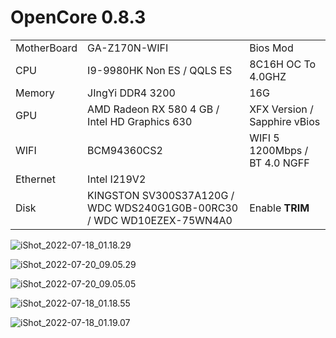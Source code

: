 # OpenCore 0.8.3 

|             |                                                              |                               |
| ----------- | ------------------------------------------------------------ | ----------------------------- |
| MotherBoard | GA-Z170N-WIFI                                                | Bios Mod                      |
| CPU         | I9-9980HK Non ES / QQLS ES                                   | 8C16H OC To 4.0GHZ            |
| Memory      | JIngYi DDR4 3200                                             | 16G                           |
| GPU         | AMD Radeon RX 580 4 GB / Intel HD Graphics 630               | XFX Version / Sapphire vBios  |
| WIFI        | BCM94360CS2                                                  | WIFI 5 1200Mbps / BT 4.0 NGFF |
| Ethernet    | Intel I219V2                                                 |                               |
| Disk        | KINGSTON SV300S37A120G / WDC WDS240G1G0B-00RC30 / WDC WD10EZEX-75WN4A0 | Enable **TRIM**               |

![iShot_2022-07-18_01.18.29](https://cdn.jsdelivr.net/gh/cc0817/imgs@main/uPic/iShot_2022-07-18_01.18.29.jpg)

![iShot_2022-07-20_09.05.29](https://cdn.jsdelivr.net/gh/cc0817/imgs@main/uPic/iShot_2022-07-20_09.05.29.jpg)

![iShot_2022-07-20_09.05.05](https://cdn.jsdelivr.net/gh/cc0817/imgs@main/uPic/iShot_2022-07-20_09.05.05.jpg)![]()

![iShot_2022-07-18_01.18.55](https://cdn.jsdelivr.net/gh/cc0817/imgs@main/uPic/iShot_2022-07-18_01.18.55.jpg)

![iShot_2022-07-18_01.19.07](https://cdn.jsdelivr.net/gh/cc0817/imgs@main/uPic/iShot_2022-07-18_01.19.07.jpg)